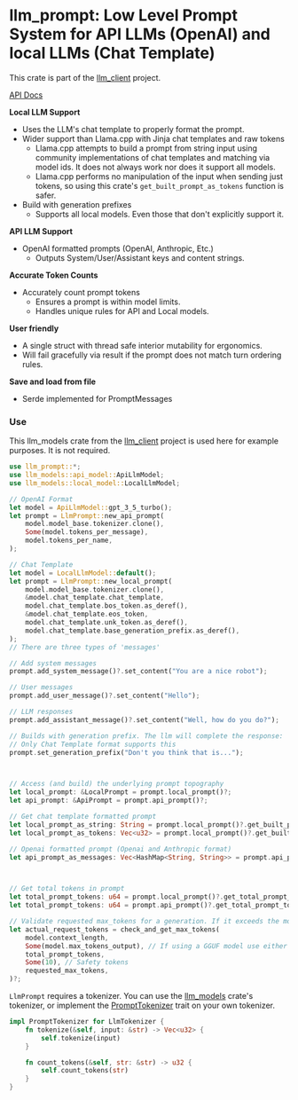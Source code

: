 # llm_prompt: Low Level Prompt System for API LLMs (OpenAI) and local LLMs (Chat Template)

This crate is part of the [llm_client](https://github.com/ShelbyJenkins/llm_client) project.

[API Docs](https://docs.rs/llm_prompt/latest/llm_prompt/)

__Local LLM Support__ 
* Uses the LLM's chat template to properly format the prompt.
* Wider support than Llama.cpp with Jinja chat templates and raw tokens
    * Llama.cpp attempts to build a prompt from string input using community implementations of chat templates and matching via model ids. It does not always work nor does it support all models.
    * Llama.cpp performs no manipulation of the input when sending just tokens, so using this crate's `get_built_prompt_as_tokens` function is safer.
* Build with generation prefixes
    * Supports all local models. Even those that don't explicitly support it.

__API LLM Support__ 
* OpenAI formatted prompts (OpenAI, Anthropic, Etc.)
    *  Outputs System/User/Assistant keys and content strings.

__Accurate Token Counts__ 
* Accurately count prompt tokens 
    * Ensures a prompt is within model limits.
    * Handles unique rules for API and Local models.


__User friendly__ 
* A single struct with thread safe interior mutability for ergonomics.
* Will fail gracefully via result if the prompt does not match turn ordering rules.

__Save and load from file__ 
* Serde implemented for PromptMessages




### Use
This llm_models crate from the [llm_client](https://github.com/ShelbyJenkins/llm_client) project is used here for example purposes. It is not required. 

```rust
use llm_prompt::*;
use llm_models::api_model::ApiLlmModel;
use llm_models::local_model::LocalLlmModel;

// OpenAI Format
let model = ApiLlmModel::gpt_3_5_turbo();
let prompt = LlmPrompt::new_api_prompt(
    model.model_base.tokenizer.clone(),
    Some(model.tokens_per_message),
    model.tokens_per_name,
);

// Chat Template
let model = LocalLlmModel::default();
let prompt = LlmPrompt::new_local_prompt(
    model.model_base.tokenizer.clone(),
    &model.chat_template.chat_template,
    model.chat_template.bos_token.as_deref(),
    &model.chat_template.eos_token,
    model.chat_template.unk_token.as_deref(),
    model.chat_template.base_generation_prefix.as_deref(),
);
// There are three types of 'messages'

// Add system messages
prompt.add_system_message()?.set_content("You are a nice robot");

// User messages
prompt.add_user_message()?.set_content("Hello");

// LLM responses
prompt.add_assistant_message()?.set_content("Well, how do you do?");

// Builds with generation prefix. The llm will complete the response: 'Don't you think that is... cool?'
// Only Chat Template format supports this
prompt.set_generation_prefix("Don't you think that is...");



// Access (and build) the underlying prompt topography
let local_prompt: &LocalPrompt = prompt.local_prompt()?;
let api_prompt: &ApiPrompt = prompt.api_prompt()?;

// Get chat template formatted prompt
let local_prompt_as_string: String = prompt.local_prompt()?.get_built_prompt()?;
let local_prompt_as_tokens: Vec<u32> = prompt.local_prompt()?.get_built_prompt_as_tokens()?;

// Openai formatted prompt (Openai and Anthropic format)
let api_prompt_as_messages: Vec<HashMap<String, String>> = prompt.api_prompt()?.get_built_prompt()?;



// Get total tokens in prompt
let total_prompt_tokens: u64 = prompt.local_prompt()?.get_total_prompt_tokens();
let total_prompt_tokens: u64 = prompt.api_prompt()?.get_total_prompt_tokens();

// Validate requested max_tokens for a generation. If it exceeds the models limits, reduce max_tokens to a safe value
let actual_request_tokens = check_and_get_max_tokens(
    model.context_length,
    Some(model.max_tokens_output), // If using a GGUF model use either model.context_length or the ctx_size of the server
    total_prompt_tokens,
    Some(10), // Safety tokens
    requested_max_tokens,
)?;
```

`LlmPrompt` requires a tokenizer. You can use the [llm_models](https://github.com/ShelbyJenkins/llm_client/tree/master/llm_models/src/tokenizer.rs) crate's tokenizer, or implement the [PromptTokenizer](./src/lib.rs) trait on your own tokenizer.

```rust
impl PromptTokenizer for LlmTokenizer {
    fn tokenize(&self, input: &str) -> Vec<u32> {
        self.tokenize(input)
    }

    fn count_tokens(&self, str: &str) -> u32 {
        self.count_tokens(str)
    }
}
```
